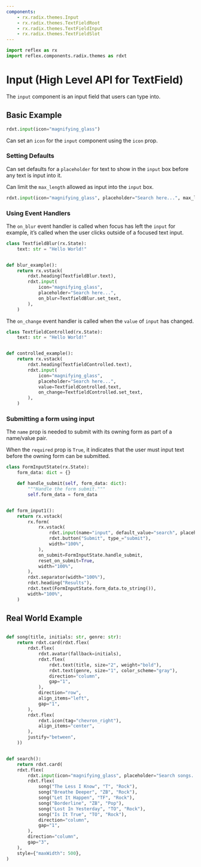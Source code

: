 ```yaml
---
components:
    - rx.radix.themes.Input
    - rx.radix.themes.TextFieldRoot
    - rx.radix.themes.TextFieldInput
    - rx.radix.themes.TextFieldSlot
---
```


```python exec
import reflex as rx
import reflex.components.radix.themes as rdxt
```


# Input (High Level API for TextField)


The `input` component is an input field that users can type into. 


## Basic Example

```python demo
rdxt.input(icon="magnifying_glass")
```

Can set an `icon` for the `input` component using the `icon` prop. 


### Setting Defaults

Can set defaults for a `placeholder` for text to show in the `input` box before any text is input into it.

Can limit the `max_length` allowed as input into the `input` box.

```python demo
rdxt.input(icon="magnifying_glass", placeholder="Search here...", max_length="20")
```




### Using Event Handlers


The `on_blur` event handler is called when focus has left the `input` for example, it’s called when the user clicks outside of a focused text input.

```python demo exec
class TextfieldBlur(rx.State):
    text: str = "Hello World!"


def blur_example():
    return rx.vstack(
        rdxt.heading(TextfieldBlur.text),
        rdxt.input(
            icon="magnifying_glass", 
            placeholder="Search here...", 
            on_blur=TextfieldBlur.set_text,
        ),
    )
```


The `on_change` event handler is called when the `value` of `input` has changed.

```python demo exec
class TextfieldControlled(rx.State):
    text: str = "Hello World!"


def controlled_example():
    return rx.vstack(
        rdxt.heading(TextfieldControlled.text),
        rdxt.input(
            icon="magnifying_glass", 
            placeholder="Search here...", 
            value=TextfieldControlled.text,
            on_change=TextfieldControlled.set_text,
        ),
    )
```




### Submitting a form using input

The `name` prop is needed to submit with its owning form as part of a name/value pair.

When the `required` prop is `True`, it indicates that the user must input text before the owning form can be submitted.


```python demo exec
class FormInputState(rx.State):
    form_data: dict = {}

    def handle_submit(self, form_data: dict):
        """Handle the form submit."""
        self.form_data = form_data


def form_input1():
    return rx.vstack(
        rx.form(
            rx.vstack(
                rdxt.input(name="input", default_value="search", placeholder="Input text here...",),
                rdxt.button("Submit", type_="submit"),
                width="100%",
            ),
            on_submit=FormInputState.handle_submit,
            reset_on_submit=True,
            width="100%",
        ),
        rdxt.separator(width="100%"),
        rdxt.heading("Results"),
        rdxt.text(FormInputState.form_data.to_string()),
        width="100%",
    )
```




## Real World Example

```python demo exec

def song(title, initials: str, genre: str):
    return rdxt.card(rdxt.flex(
        rdxt.flex(
            rdxt.avatar(fallback=initials),
            rdxt.flex(
                rdxt.text(title, size="2", weight="bold"),
                rdxt.text(genre, size="1", color_scheme="gray"),
                direction="column",
                gap="1",
            ),
            direction="row",
            align_items="left",
            gap="1",
        ),
        rdxt.flex(
            rdxt.icon(tag="chevron_right"),
            align_items="center",
        ),
        justify="between",
    ))


def search():
    return rdxt.card(
    rdxt.flex(
        rdxt.input(icon="magnifying_glass", placeholder="Search songs...", ),
        rdxt.flex(
            song("The Less I Know", "T", "Rock"),
            song("Breathe Deeper", "ZB", "Rock"),
            song("Let It Happen", "TF", "Rock"),
            song("Borderline", "ZB", "Pop"),
            song("Lost In Yesterday", "TO", "Rock"),
            song("Is It True", "TO", "Rock"),
            direction="column",
            gap="1",
        ),
        direction="column",
        gap="3",
    ),
    style={"maxWidth": 500},
)
```







